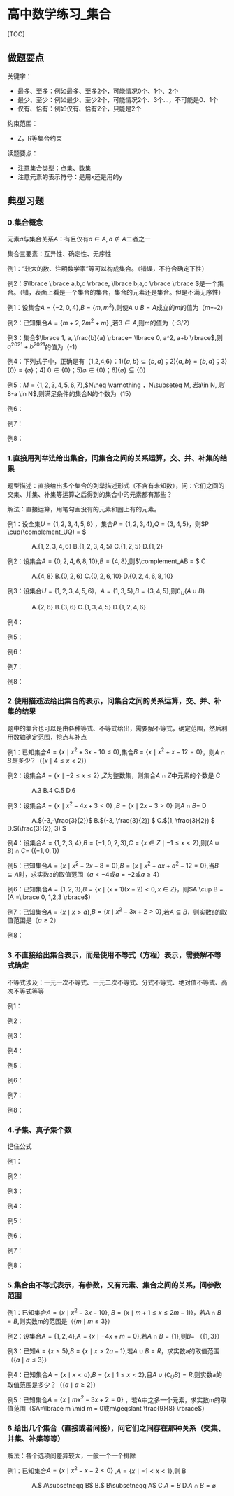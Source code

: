 <script type="text/x-mathjax-config">
    MathJax.Hub.Config({
        tex2jax: {
        skipTags: ['script', 'noscript', 'style', 'textarea', 'pre'],
        inlineMath: [['$','$']]
        }
    });
</script>
<script src="https://cdn.mathjax.org/mathjax/latest/MathJax.js?config=TeX-AMS-MML_HTMLorMML" type="text/javascript"></script>

# 高中数学练习_集合

[TOC]

## 做题要点

关键字：

- 最多、至多：例如最多、至多2个，可能情况0个、1个、2个
- 最少、至少：例如最少、至少2个，可能情况2个、3个...，不可能是0、1个
- 仅有、恰有：例如仅有、恰有2个，只能是2个

约束范围：

- Z，R等集合约束

读题要点：

- 注意集合类型：点集、数集
- 注意元素的表示符号：是用x还是用的y

## 典型习题

### 0.集合概念

元素$a$与集合关系$A$：有且仅有$a \in A,a \notin A$二者之一

集合三要素：互异性、确定性、无序性

例1：“较大的数、注明数学家”等可以构成集合。（错误，不符合确定下性）

例2：$\lbrace \lbrace a,b,c \rbrace, \lbrace b,a,c \rbrace \rbrace  $是一个集合。（错，表面上看是一个集合的集合，集合的元素还是集合。但是不满无序性）

例1：设集合$A = \lbrace -2, 0, 4   \rbrace$,$B = \lbrace m, m^2   \rbrace$,则使$A \cup B=A$成立的$m$的值为（m=-2）

例2：已知集合$A=\lbrace m+2, 2m^2+m      \rbrace$ ,若$3 \in A$,则$m$的值为（-3/2）

例3：集合$\lbrace 1, a, \frac{b}{a} \rbrace= \lbrace 0, a^2, a+b  \rbrace$,则$a^{2021}+b^{2021}$的值为（-1）

例4：下列式子中，正确是有（1,2,4,6）：1)$\lbrace  a,b \rbrace\subseteq\lbrace  b,a\rbrace$；2)$\lbrace  a,b \rbrace=\lbrace  b,a \rbrace$；3)$\lbrace 0 \rbrace=\lbrace \varnothing \rbrace$；4) $0 \in\lbrace 0 \rbrace$；5)$\varnothing  \in \lbrace 0 \rbrace$；6)$\lbrace \varnothing \rbrace\subseteq \lbrace 0 \rbrace$

例5：$M=\lbrace 1,2,3,4,5,6,7\rbrace$,$N\neq \varnothing $，$N\subseteq M$,若$a\in N$,则$8-a \in N$,则满足条件的集合N的个数为（15）

例6：

例7：

例8：



### 1.直接用列举法给出集合，问集合之间的关系运算，交、并、补集的结果

题型描述：直接给出多个集合的列举描述形式（不含有未知数），问：它们之间的交集、并集、补集等运算之后得到的集合中的元素都有那些？

解法：直接运算，用笔勾画没有的元素和圈上有的元素。



例1：设全集$U=\lbrace 1,2,3,4,5,6  \rbrace$ ，集合$P = \lbrace 1,2,3,4 \rbrace$,$Q=\lbrace 3,4,5 \rbrace$，则$P \cup(\complement_UQ) = $

　　　　A.$\lbrace 1,2,3,4,6  \rbrace$ B.$\lbrace 1,2,3,4,5  \rbrace$  C.$\lbrace 1,2,5  \rbrace$  D.$\lbrace 1,2 \rbrace$ 

例2：设集合$A = \lbrace 0,2,4,6,8,10  \rbrace$,$B = \lbrace 4,8  \rbrace$,则$\complement_AB = $       C

　　　　A.$\lbrace 4,8  \rbrace$  B.$\lbrace  0,2,6 \rbrace$  C.$\lbrace  0,2,6,10 \rbrace$  D.$\lbrace  0,2,4,6,8,10 \rbrace$

例3：设集合$U= \lbrace 1,2,3,4,5,6  \rbrace$，$A=\lbrace 1,3,5  \rbrace$,$B = \lbrace 3,4,5  \rbrace$,则$\complement_U(A \cup B)$

　　　　A.$\lbrace 2,6  \rbrace$  B.$\lbrace 3,6  \rbrace$  C.$\lbrace 1,3,4,5  \rbrace$  D.$\lbrace 1,2,4,6  \rbrace$

例4：

例5：

例6：

例7：

例8：

### 2.使用描述法给出集合的表示，问集合之间的关系运算，交、并、补集的结果

题中的集合也可以是由各种等式、不等式给出，需要解不等式，确定范围，然后利用数轴确定范围，挖点与补点

例1：已知集合$A=\lbrace x \mid x^2+3x-10 \leqslant0 \rbrace$,集合$B = \lbrace x \mid x^2+x-12 =0 \rbrace$，则$A \cap B是多少？$（$\lbrace x \mid  4\leqslant x < 2  \rbrace$）

例2：设集合$A = \lbrace x \mid -2 \leqslant x \leqslant 2 \rbrace$ ,$Z$为整数集，则集合$A \cap Z$中元素的个数是   C

　　　　A.3  B.4   C.5   D.6

例3：设集合$A = \lbrace x \mid x^2-4x+3 <0  \rbrace$ ,$B = \lbrace x \mid 2x-3>0  \rbrace$ 则$A \cap B=$    D

　　　　A.$(-3,-\frac{3}{2})$    B.$(-3, \frac{3}{2}) $  C.$(1, \frac{3}{2}) $    D.$(\frac{3}{2}, 3) $

例4：设集合$A=\lbrace 1,2,3,4   \rbrace$,$B=\lbrace -1,0,2,3   \rbrace$,$C=\lbrace x \in Z \mid -1 \leqslant x<2  \rbrace$,则$(A \cup B)\cap C=$  ($\lbrace -1, 0, 1  \rbrace$)

例5：已知集合$A=\lbrace x\mid x^2-2x-8 = 0 \rbrace$,$B=\lbrace x\mid x^2+ax+a^2-12=0 \rbrace$,当$B \subseteq A$时，求实数a的取值范围（$a<-4$或$a=-2$或$a\geqslant 4$）

例6：已知集合$A =\lbrace  1,2,3  \rbrace$,$B = \lbrace x \mid (x+1)(x-2)<0, x \in Z   \rbrace$，则$A \cup B = $($A =\lbrace 0, 1,2,3  \rbrace$)

例7：已知集合$A=\lbrace x\mid x>a \rbrace$,$B=\lbrace x\mid x^2-3x+2>0 \rbrace$,若$A\subseteq B$，则实数a的取值范围是（$a \geqslant 2$）

例8：

### 3.不直接给出集合表示，而是使用不等式（方程）表示，需要解不等式确定

不等式涉及：一元一次不等式、一元二次不等式、分式不等式、绝对值不等式、高次不等式等等

例1：

例2：

例3：

例4：

例5：

例6：

例7：

例8：



### 4.子集、真子集个数

记住公式

例1：

例2：

例3：

例4：

例5：

例6：

例7：

例8：



### 5.集合由不等式表示，有参数，又有元素、集合之间的关系，问参数范围

例1：已知集合$A=\lbrace x \mid x^2-3x-10   \rbrace$, $B=\lbrace x \mid  m+1 \leqslant x  \leqslant 2m- 1)  \rbrace$，若$A \cap B=B$,则实数m的范围是（$\lbrace m \mid m \leqslant3  \rbrace$）

例2：设集合$A=\lbrace  1,2,4  \rbrace$,$A=\lbrace x \mid -4x+m = 0  \rbrace$,若$A\cap B = \lbrace  1  \rbrace$,则$B=$   （$\lbrace  1,3  \rbrace$）

例3：已知$A = \lbrace  x\leqslant  5  \rbrace$,$B = \lbrace  x \mid x>2a-1  \rbrace$,若$A \cup B = R$，求实数a的取值范围（$\lbrace a \mid a \leqslant 3 \rbrace$）

例4：已知集合$A = \lbrace x \mid x<a \rbrace$,$B = \lbrace x \mid 1\leqslant x <2 \rbrace$,且$A \cup(\complement_UB) = R$,则实数a的取值范围是多少？（$\lbrace a\mid  a \geqslant 2 \rbrace$）

例5：已知集合$A=\lbrace  x \mid mx^2-3x+2= 0  \rbrace$ ，若A中之多一个元素，求实数m的取值范围（$A=\lbrace m  \mid  m = 0或m\geqslant \frac{9}{8}     \rbrace$）



### 6.给出几个集合（直接或者间接），问它们之间存在那种关系（交集、并集、补集等等）

解法：各个选项间差异较大，一般一个一个排除

例1：已知集合$A = \lbrace x \mid x^2-x-2<0  \rbrace$ ,$A = \lbrace x \mid  -1<x<1  \rbrace$,则 B

　　　　A.$ A\subsetneqq B$      B.$ B\subsetneqq A$      C.$A=B$    D.$A \cap B = \varnothing$

